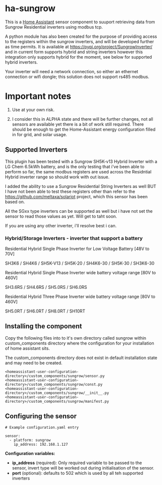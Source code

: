 # ha-sungrow

This is a [Home Assistant](https://home-assistant.io) sensor component to suuport retrieving data from Sungrow Residential inverters using modbus tcp.

A python module has also been created for the purpose of providing access to the registers within the sungrow inverters, and will be developed further as time permits. It is available at https://pypi.org/project/SungrowInverter/ and in current form supports hybrid and string inverters however this integration only supports hybrid for the moment, see below for supported hybrid inverters.

Your inverter will need a network connection, so either an ethernet connection or wifi dongle; this solution does not support rs485 modbus.

# Important notes

1. Use at your own risk.

2. I consider this in ALPHA state and there will be further changes, not all sensors are available yet there is a bit of work still required. There should be enough to get the Home-Assistant energy configuration filled in for grid, and solar usage.

## Supported Inverters

This plugin has been tested with a Sungrow SH5K-v13 Hybrid Inverter with a LG Chem 6.5kWh battery, and is the only testing that i've been able to perform so far, the same modbus registers are used across the Residntial Hybrid inverter range so should work with out issue.

I added the ability to use a Sungrow Residential String Inverters as well BUT I have not been able to test these registers other than refer to the https://github.com/meltaxa/solariot project, which this sensor has been based on. 

All the SGxx type inverters can be supported as well but i have not set the sensor to read those values as yet. Will get to taht soon.

If you are using any other inverter, i'll resolve best i can.

### Hybrid/Storage Inverters - inverter that support a battery

Residential Hybrid Single Phase Inverter for Low Voltage Battery [48V to 70V]

SH3K6 / SH4K6 / SH5K-V13 / SH5K-20 / SH4K6-30 / SH5K-30 / SH3K6-30

Residential Hybrid Single Phase Inverter wide battery voltage range [80V to 460V]

SH3.6RS / SH4.6RS / SH5.0RS / SH6.0RS

Residential Hybrid Three Phase Inverter wide battery voltage range [80V to 460V]

SH5.0RT / SH6.0RT / SH8.0RT / SH10RT

## Installing the component

Copy the following files into to it's own directory called sungrow within custom_components directory where the configuration for your installation of home assistant sits. 

The custom_components directory does not exist in default installation state and may need to be created.

```
<homeassistant-user-configuration-directory>/custom_components/sungrow/sensor.py
<homeassistant-user-configuration-directory>/custom_components/sungrow/const.py
<homeassistant-user-configuration-directory>/custom_components/sungrow/__init__.py
<homeassistant-user-configuration-directory>/custom_components/sungrow/manifest.py
```

## Configuring the sensor

```
# Example configuration.yaml entry

sensor:
  - platform: sungrow
    ip_address: 192.168.1.127
```

**Configuration variables:**

- **ip_address** (required): Only required variable to be passed to the sensor, invert type will be worked out during initialisation of the sensor.
- **port** (optional): defaults to 502 which is used by all teh supported inverters



